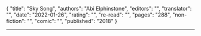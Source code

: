 {
"title": "Sky Song",
"authors": "Abi Elphinstone",
"editors": "",
"translator": "",
"date": "2022-01-26",
"rating": "",
"re-read": "",
"pages": "288",
"non-fiction": "",
"comic": "",
"published": "2018"
}

---
